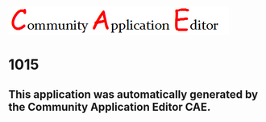 ![CAE](https://github.com/CAE-Community-Application-Editor/CAE-Deployment-Temp/blob/master/img/logo.png)  

1015
===================


This application was automatically generated by the Community Application Editor CAE.  
---------------
